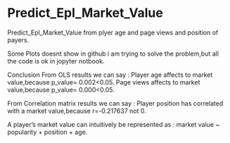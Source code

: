 # Predict_Epl_Market_Value
Predict_Epl_Market_Value from plyer age and page views and position of payers.

Some Plots doesnt show in github i am trying to solve the problem,but all the code is ok in jopyter notbook.

Conclusion
From OLS results we can say :
Player age affects to market value,because p_value= 0.002<0.05.
Page views affects to market value,because p_value= 0.000<0.05.

From Correlation matrix results we can say :
Player position has  correlated with a market value,because r=-0.217637 not 0.

A player’s market value can intuitively be represented 
       as : market value ~ popularity + position + age.
